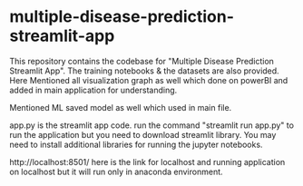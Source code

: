 # multiple-disease-prediction-streamlit-app
This repository contains the codebase for "Multiple Disease Prediction Streamlit App". The training notebooks &amp; the datasets are also provided. Here Mentioned all visualization graph as well which done on powerBI and added in main application for understanding.

Mentioned ML saved model as well which used in main file.

app.py is the streamlit app code.
run the command "streamlit run app.py" to run the application but you need to download streamlit library.
You may need to install additional libraries for running the jupyter notebooks.

http://localhost:8501/
here is the link for localhost and running application on localhost but it will run only in anaconda environment. 


